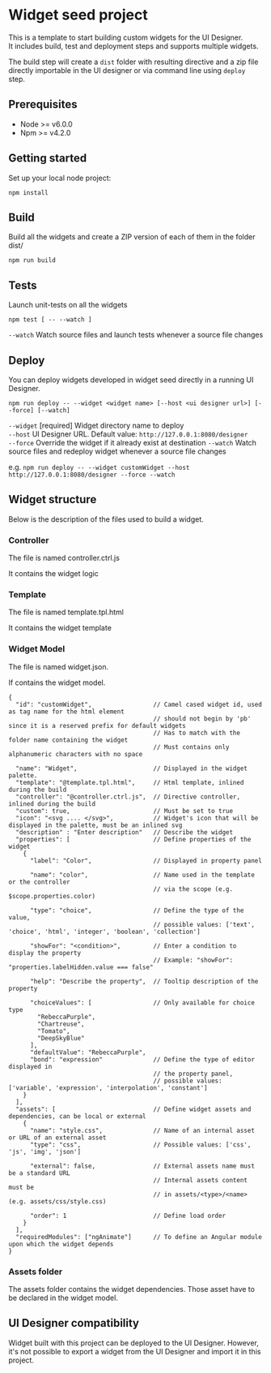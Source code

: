 # Widget seed project

This is a template to start building custom widgets for the UI Designer.  
It includes build, test and deployment steps and supports multiple widgets.

The build step will create a `dist` folder with resulting directive and a zip file directly importable
in the UI designer or via command line using `deploy` step.

## Prerequisites
* Node >= v6.0.0
* Npm >= v4.2.0

## Getting started

Set up your local node project:
```
npm install
```

## Build

Build all the widgets and create a ZIP version of each of them in the folder dist/

```
npm run build
```

## Tests

Launch unit-tests on all the widgets
```
npm test [ -- --watch ]
```

`--watch`   Watch source files and launch tests whenever a source file changes

## Deploy
You can deploy widgets developed in widget seed directly in a running UI Designer.

```
npm run deploy -- --widget <widget name> [--host <ui designer url>] [--force] [--watch]
```

`--widget`  [required] Widget directory name to deploy  
`--host`    UI Designer URL. Default value: `http://127.0.0.1:8080/designer`  
`--force`   Override the widget if it already exist at destination
`--watch`   Watch source files and redeploy widget whenever a source file changes

e.g. `npm run deploy -- --widget customWidget --host http://127.0.0.1:8080/designer --force --watch`

## Widget structure 

Below is the description of the files used to build a widget.

### Controller 

The file is named controller.ctrl.js

It contains the widget logic

### Template

The file is named template.tpl.html 

It contains the widget template

### Widget Model

The file is named widget.json.

If contains the widget model.

```
{
  "id": "customWidget",                 // Camel cased widget id, used as tag name for the html element
                                        // should not begin by 'pb' since it is a reserved prefix for default widgets
                                        // Has to match with the folder name containing the widget
                                        // Must contains only alphanumeric characters with no space

  "name": "Widget",                     // Displayed in the widget palette.
  "template": "@template.tpl.html",     // Html template, inlined during the build
  "controller": "@controller.ctrl.js",  // Directive controller, inlined during the build
  "custom": true,                       // Must be set to true
  "icon": "<svg .... </svg>",           // Widget's icon that will be displayed in the palette, must be an inlined svg
  "description" : "Enter description"   // Describe the widget
  "properties": [                       // Define properties of the widget
    {
      "label": "Color",                 // Displayed in property panel

      "name": "color",                  // Name used in the template or the controller
                                        // via the scope (e.g. $scope.properties.color)

      "type": "choice",                 // Define the type of the value,
                                        // possible values: ['text', 'choice', 'html', 'integer', 'boolean', 'collection']

      "showFor": "<condition>",         // Enter a condition to display the property
                                        // Example: "showFor": "properties.labelHidden.value === false"

      "help": "Describe the property",  // Tooltip description of the property  

      "choiceValues": [                 // Only available for choice type
        "RebeccaPurple",
        "Chartreuse",
        "Tomato",
        "DeepSkyBlue"
      ],
      "defaultValue": "RebeccaPurple",
      "bond": "expression"              // Define the type of editor displayed in
                                        // the property panel,
                                        // possible values: ['variable', 'expression', 'interpolation', 'constant']
    }
  ],
  "assets": [                           // Define widget assets and dependencies, can be local or external
    {
      "name": "style.css",              // Name of an internal asset or URL of an external asset
      "type": "css",                    // Possible values: ['css', 'js', 'img', 'json']

      "external": false,                // External assets name must be a standard URL
                                        // Internal assets content must be
                                        // in assets/<type>/<name> (e.g. assets/css/style.css)

      "order": 1                        // Define load order
    }
  ],
  "requiredModules": ["ngAnimate"]      // To define an Angular module upon which the widget depends
}
```

### Assets folder

The assets folder contains the widget dependencies. Those asset have to be declared in the widget model. 

## UI Designer compatibility

Widget built with this project can be deployed to the UI Designer. However, it's not possible to export a widget from the UI Designer and import it in this project. 
